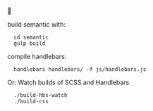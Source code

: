 🍆

build semantic with:

```
  cd semantic
  gulp build
```

compile handlebars:
```
  handlebars handlebars/ -f js/handlebars.js
```

Or: Watch builds of SCSS and Handlebars
```
  ./build-hbs-watch
  ./build-css
```
